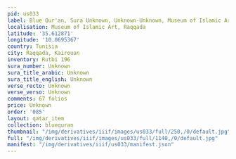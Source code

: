 ```yaml
---
pid: us033
label: Blue Qur'an, Sura Unknown, Unknown-Unknown, Museum of Islamic Art, Raqqada
localisation: Museum of Islamic Art, Raqqada
latitude: '35.612871'
longitude: '10.0695367'
country: Tunisia
city: Raqqada, Kairouan
inventory: Rutbi 196
sura_number: Unknown
sura_title_arabic: Unknown
sura_title_english: Unknown
verse_recto: Unknown
verse_verso: Unknown
comments: 67 folios
price: Unknown
order: '085'
layout: qatar_item
collection: bluequran
thumbnail: "/img/derivatives/iiif/images/us033/full/250,/0/default.jpg"
full: "/img/derivatives/iiif/images/us033/full/1140,/0/default.jpg"
manifest: "/img/derivatives/iiif/us033/manifest.json"
---
```

